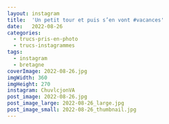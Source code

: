 ```yaml
---
layout: instagram
title:  'Un petit tour et puis s’en vont #vacances'
date:   2022-08-26
categories: 
  - trucs-pris-en-photo
  - trucs-instagrammes
tags:
  - instagram
  - bretagne
coverImage: 2022-08-26.jpg
imgWidth: 360
imgHeight: 270
instagram: ChuvlcjonVA
post_image: 2022-08-26.jpg
post_image_large: 2022-08-26_large.jpg
post_image_small: 2022-08-26_thumbnail.jpg
---
```



